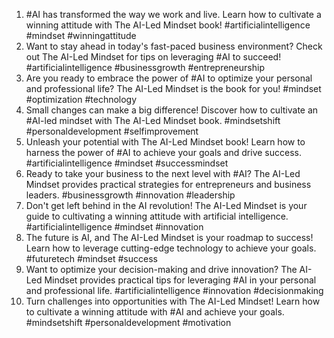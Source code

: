 1. #AI has transformed the way we work and live. Learn how to cultivate a winning attitude with The AI-Led Mindset book! #artificialintelligence #mindset #winningattitude
2. Want to stay ahead in today's fast-paced business environment? Check out The AI-Led Mindset for tips on leveraging #AI to succeed! #artificialintelligence #businessgrowth #entrepreneurship
3. Are you ready to embrace the power of #AI to optimize your personal and professional life? The AI-Led Mindset is the book for you! #mindset #optimization #technology
4. Small changes can make a big difference! Discover how to cultivate an #AI-led mindset with The AI-Led Mindset book. #mindsetshift #personaldevelopment #selfimprovement
5. Unleash your potential with The AI-Led Mindset book! Learn how to harness the power of #AI to achieve your goals and drive success. #artificialintelligence #mindset #successmindset
6. Ready to take your business to the next level with #AI? The AI-Led Mindset provides practical strategies for entrepreneurs and business leaders. #businessgrowth #innovation #leadership
7. Don't get left behind in the AI revolution! The AI-Led Mindset is your guide to cultivating a winning attitude with artificial intelligence. #artificialintelligence #mindset #innovation
8. The future is AI, and The AI-Led Mindset is your roadmap to success! Learn how to leverage cutting-edge technology to achieve your goals. #futuretech #mindset #success
9. Want to optimize your decision-making and drive innovation? The AI-Led Mindset provides practical tips for leveraging #AI in your personal and professional life. #artificialintelligence #innovation #decisionmaking
10. Turn challenges into opportunities with The AI-Led Mindset! Learn how to cultivate a winning attitude with #AI and achieve your goals. #mindsetshift #personaldevelopment #motivation
